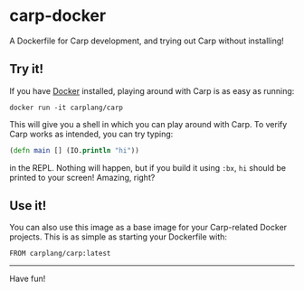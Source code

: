 # carp-docker

A Dockerfile for Carp development, and trying out Carp without installing!

## Try it!

If you have [Docker](https://www.docker.com/) installed, playing around with
Carp is as easy as running:

```
docker run -it carplang/carp
```

This will give you a shell in which you can play around with Carp. To verify
Carp works as intended, you can try typing:

```clojure
(defn main [] (IO.println "hi"))
```

in the REPL. Nothing will happen, but if you build it using `:bx`, `hi` should
be printed to your screen! Amazing, right?

## Use it!

You can also use this image as a base image for your Carp-related Docker
projects. This is as simple as starting your Dockerfile with:

```
FROM carplang/carp:latest
```

<hr/>

Have fun!
